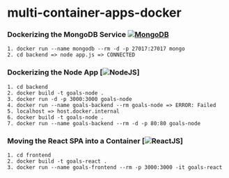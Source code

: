 # multi-container-apps-docker


### **Dockerizing the MongoDB Service** [![MongoDB](https://img.shields.io/badge/MongoDB-20232A?style=for-the-badge&logo=mongodb&logoColor=green)](https://github.com/virus231)
    1. docker run --name mongodb --rm -d -p 27017:27017 mongo
    2. cd backend => node app.js => CONNECTED

### **Dockerizing the Node App** [![NodeJS](https://img.shields.io/badge/NodeJS-20232A?style=for-the-badge&logo=nodejs&logoColor=green)] 
    1. cd backend
    2. docker build -t goals-node .
    3. docker run -d -p 3000:3000 goals-node
    4. docker run --name goals-backend --rm goals-node => ERROR: Failed
    5. localhost => host.docker.internal
    6. docker build -t goals-node .
    7. docker run --name goals-backend --rm -d -p 80:80 goals-node

### **Moving the React SPA into a Container** [![ReactJS](https://img.shields.io/badge/React-20232A?style=for-the-badge&logo=react&logoColor=bright)] 
    1. cd frontend
    2. docker build -t goals-react .
    3. docker run --name goals-frontend --rm -p 3000:3000 -it goals-react
